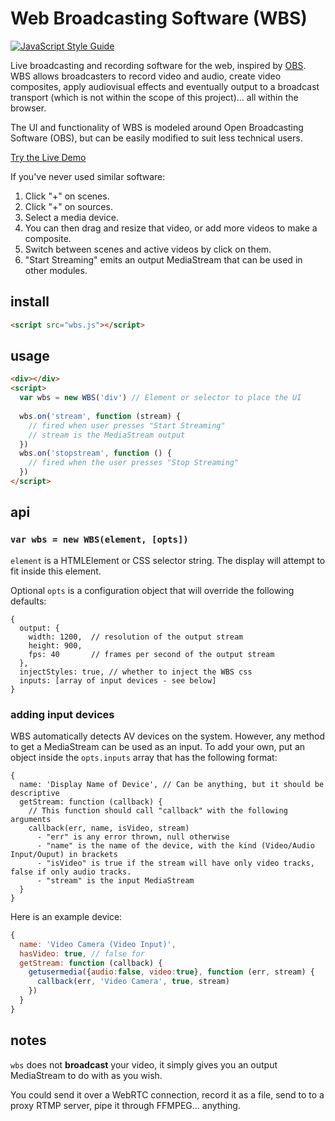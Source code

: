 # Web Broadcasting Software (WBS)

[![JavaScript Style Guide](https://img.shields.io/badge/code_style-standard-brightgreen.svg)](https://standardjs.com)

Live broadcasting and recording software for the web, inspired by [OBS](https://obsproject.com/). WBS allows broadcasters to record video and audio, create video composites, apply audiovisual effects and eventually output to a broadcast transport (which is not within the scope of this project)... all within the browser.

The UI and functionality of WBS is modeled around Open Broadcasting Software (OBS), but can be easily modified to suit less technical users.

[Try the Live Demo](https://rationalcoding.github.io/Web-Broadcasting-Software/) 

If you've never used similar software:
  1. Click "+" on scenes.
  2. Click "+" on sources. 
  3. Select a media device. 
  4. You can then drag and resize that video, or add more videos to make a composite.
  5. Switch between scenes and active videos by click on them.
  6. "Start Streaming" emits an output MediaStream that can be used in other modules.

## install

```html
<script src="wbs.js"></script>
```

## usage

```html
<div></div>
<script>
  var wbs = new WBS('div') // Element or selector to place the UI
  
  wbs.on('stream', function (stream) {
    // fired when user presses "Start Streaming"
    // stream is the MediaStream output
  })
  wbs.on('stopstream', function () {
    // fired when the user presses "Stop Streaming"
  })
</script>
```

## api

### `var wbs = new WBS(element, [opts])`

`element` is a HTMLElement or CSS selector string. The display will attempt to fit inside this element.

Optional `opts` is a configuration object that will override the following defaults:

```
{
  output: {
    width: 1200,  // resolution of the output stream
    height: 900,
    fps: 40       // frames per second of the output stream
  },
  injectStyles: true, // whether to inject the WBS css
  inputs: [array of input devices - see below]
}
```

### adding input devices

WBS automatically detects AV devices on the system. However, any method to get a MediaStream can be used as an input. To add your own, put an object inside the `opts.inputs` array that has the following format:

```
{
  name: 'Display Name of Device', // Can be anything, but it should be descriptive
  getStream: function (callback) {
    // This function should call "callback" with the following arguments
    callback(err, name, isVideo, stream)  
      - "err" is any error thrown, null otherwise
      - "name" is the name of the device, with the kind (Video/Audio Input/Ouput) in brackets
      - "isVideo" is true if the stream will have only video tracks, false if only audio tracks.
      - "stream" is the input MediaStream
  }
}
```

Here is an example device:

```javascript
{
  name: 'Video Camera (Video Input)',
  hasVideo: true, // false for
  getStream: function (callback) {
    getusermedia({audio:false, video:true}, function (err, stream) {
      callback(err, 'Video Camera', true, stream)
    })
  }
}
```

## notes
`wbs` does not **broadcast** your video, it simply gives you an output MediaStream to do with as you wish.

You could send it over a WebRTC connection, record it as a file, send to to a proxy RTMP server, pipe it through FFMPEG... anything.

